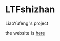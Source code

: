 LTFshizhan
==========

LiaoYufeng's project

the website is [here](http://www.liaoxuefeng.com/wiki/001374738125095c955c1e6d8bb493182103fac9270762a000/0013976177048818eb4187c05a84f9280169d58e22afa09000#0) 